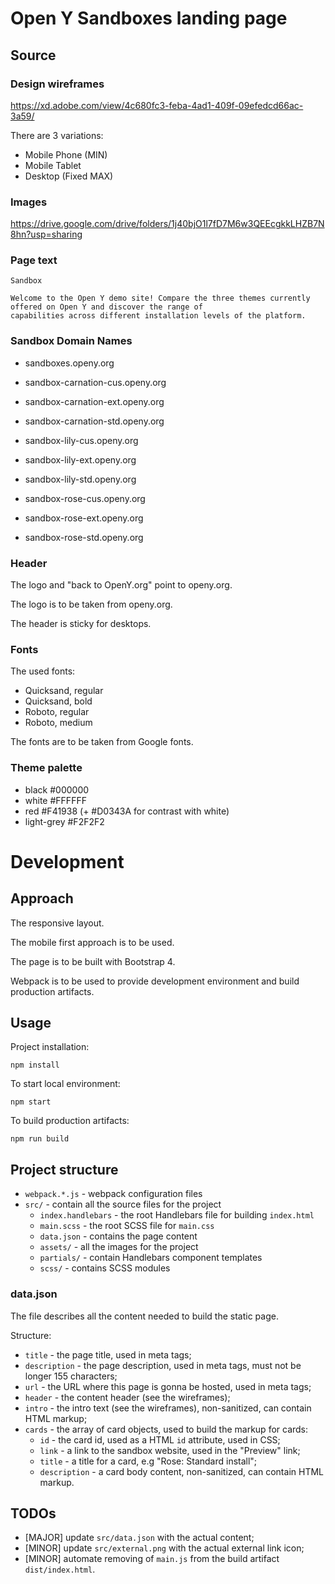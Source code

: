 # Open Y Sandboxes landing page

## Source

### Design wireframes

https://xd.adobe.com/view/4c680fc3-feba-4ad1-409f-09efedcd66ac-3a59/

There are 3 variations:
- Mobile Phone (MIN)
- Mobile Tablet
- Desktop (Fixed MAX)

### Images

https://drive.google.com/drive/folders/1j40bjO1l7fD7M6w3QEEcgkkLHZB7N8hn?usp=sharing

### Page text

```
Sandbox

Welcome to the Open Y demo site! Compare the three themes currently offered on Open Y and discover the range of
capabilities across different installation levels of the platform. 
```

### Sandbox Domain Names

- sandboxes.openy.org

- sandbox-carnation-cus.openy.org
- sandbox-carnation-ext.openy.org
- sandbox-carnation-std.openy.org

- sandbox-lily-cus.openy.org
- sandbox-lily-ext.openy.org
- sandbox-lily-std.openy.org

- sandbox-rose-cus.openy.org
- sandbox-rose-ext.openy.org
- sandbox-rose-std.openy.org

### Header

The logo and "back to OpenY.org" point to openy.org.

The logo is to be taken from openy.org. 

The header is sticky for desktops.

### Fonts

The used fonts:

- Quicksand, regular
- Quicksand, bold
- Roboto, regular
- Roboto, medium

The fonts are to be taken from Google fonts.

### Theme palette

- black #000000
- white #FFFFFF
- red #F41938 (+ #D0343A for contrast with white)
- light-grey #F2F2F2

# Development

## Approach

The responsive layout.

The mobile first approach is to be used.

The page is to be built with Bootstrap 4.

Webpack is to be used to provide development environment and build production artifacts.

## Usage

Project installation:

`npm install`

To start local environment:

`npm start`

To build production artifacts:

`npm run build`

## Project structure

- `webpack.*.js` - webpack configuration files
- `src/` - contain all the source files for the project
   - `index.handlebars` - the root Handlebars file for building `index.html`
   - `main.scss` - the root SCSS file for `main.css`
   - `data.json` - contains the page content 
   - `assets/` - all the images for the project
   - `partials/` - contain Handlebars component templates
   - `scss/` - contains SCSS modules

### data.json

The file describes all the content needed to build the static page.

Structure:

- `title` - the page title, used in meta tags;
- `description` - the page description, used in meta tags, must not be longer 155 characters;
- `url` - the URL where this page is gonna be hosted, used in meta tags;
- `header` - the content header (see the wireframes);
- `intro` - the intro text (see the wireframes), non-sanitized, can contain HTML markup;
- `cards` - the array of card objects, used to build the markup for cards:
  - `id` - the card id, used as a HTML `id` attribute, used in CSS;
  - `link` - a link to the sandbox website, used in the "Preview" link;
  - `title` - a title for a card, e.g "Rose: Standard install";
  - `description` - a card body content, non-sanitized, can contain HTML markup.

## TODOs

- [MAJOR] update `src/data.json` with the actual content;
- [MINOR] update `src/external.png` with the actual external link icon;
- [MINOR] automate removing of `main.js` from the build artifact `dist/index.html`.


